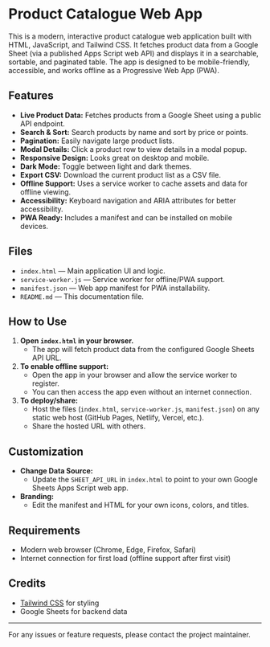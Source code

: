 # Product Catalogue Web App

This is a modern, interactive product catalogue web application built with HTML, JavaScript, and Tailwind CSS. It fetches product data from a Google Sheet (via a published Apps Script web API) and displays it in a searchable, sortable, and paginated table. The app is designed to be mobile-friendly, accessible, and works offline as a Progressive Web App (PWA).

## Features

- **Live Product Data:** Fetches products from a Google Sheet using a public API endpoint.
- **Search & Sort:** Search products by name and sort by price or points.
- **Pagination:** Easily navigate large product lists.
- **Modal Details:** Click a product row to view details in a modal popup.
- **Responsive Design:** Looks great on desktop and mobile.
- **Dark Mode:** Toggle between light and dark themes.
- **Export CSV:** Download the current product list as a CSV file.
- **Offline Support:** Uses a service worker to cache assets and data for offline viewing.
- **Accessibility:** Keyboard navigation and ARIA attributes for better accessibility.
- **PWA Ready:** Includes a manifest and can be installed on mobile devices.

## Files

- `index.html` — Main application UI and logic.
- `service-worker.js` — Service worker for offline/PWA support.
- `manifest.json` — Web app manifest for PWA installability.
- `README.md` — This documentation file.

## How to Use

1. **Open `index.html` in your browser.**
   - The app will fetch product data from the configured Google Sheets API URL.
2. **To enable offline support:**
   - Open the app in your browser and allow the service worker to register.
   - You can then access the app even without an internet connection.
3. **To deploy/share:**
   - Host the files (`index.html`, `service-worker.js`, `manifest.json`) on any static web host (GitHub Pages, Netlify, Vercel, etc.).
   - Share the hosted URL with others.

## Customization

- **Change Data Source:**
  - Update the `SHEET_API_URL` in `index.html` to point to your own Google Sheets Apps Script web app.
- **Branding:**
  - Edit the manifest and HTML for your own icons, colors, and titles.

## Requirements

- Modern web browser (Chrome, Edge, Firefox, Safari)
- Internet connection for first load (offline support after first visit)

## Credits

- [Tailwind CSS](https://tailwindcss.com/) for styling
- Google Sheets for backend data

---

For any issues or feature requests, please contact the project maintainer.
